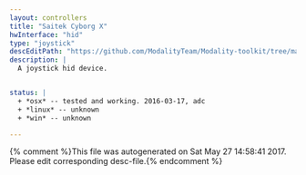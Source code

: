 ```yaml
---
layout: controllers
title: "Saitek Cyborg X"
hwInterface: "hid"
type: "joystick"
descEditPath: "https://github.com/ModalityTeam/Modality-toolkit/tree/master/Modality/MKtlDescriptions//saitek-cyborg-x.desc.scd"
description: |
  A joystick hid device.


status: |
  + *osx* -- tested and working. 2016-03-17, adc
  + *linux* -- unknown
  + *win* -- unknown

---
```

{% comment %}This file was autogenerated on Sat May 27 14:58:41 2017. Please edit corresponding desc-file.{% endcomment %}